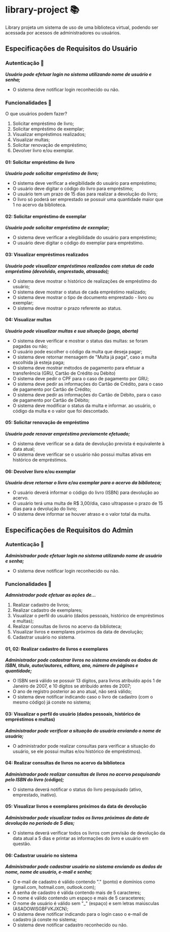 # library-project :books:
Library projeta um sistema de uso de uma biblioteca virtual, podendo ser acessada por acessos de administradores ou usuários.


## Especificações de Requisitos do Usuário

### Autenticação :closed_lock_with_key:
**_Usuário pode efetuar login no sistema utilizando nome de usuário e senha;_**
- O sistema deve notificar login reconhecido ou não.


### Funcionalidades :hammer:
O que usuários podem fazer?
1. Solicitar empréstimo de livro;
2. Solicitar empréstimo de exemplar;
3. Visualizar empréstimos realizados;
4. Visualizar multas;
5. Solicitar renovação de empréstimo;
6. Devolver livro e/ou exemplar.


#### 01: Solicitar empréstimo de livro
**_Usuário pode solicitar empréstimo de livro;_**
- O sistema deve verificar a elegibilidade do usuário para empréstimo;
- O usuário deve digitar o código do livro para empréstimo;
- O usuário tem um prazo de 15 dias para realizar a devolução do livro;
- O livro só poderá ser emprestado se possuir uma quantidade maior que 1 no acervo da biblioteca.


#### 02: Solicitar empréstimo de exemplar
**_Usuário pode solicitar empréstimo de exemplar;_**
- O sistema deve verificar a elegibilidade do usuário para empréstimo;
- O usuário deve digitar o código do exemplar para empréstimo.


#### 03: Visualizar empréstimos realizados
**_Usuário pode visualizar empréstimos realizados com status de cada empréstimo (devolvido, emprestado, atrasado);_**
- O sistema deve mostrar o histórico de realizações de empréstimo do usuário;
- O sistema deve mostrar o status de cada empréstimo realizado;
- O sistema deve mostrar o tipo de documento emprestado - livro ou exemplar;
- O sistema deve mostrar o prazo referente ao status.


#### 04: Visualizar multas
_**Usuário pode visualizar multas e sua situação (paga, aberta)**_
- O sistema deve verificar e mostrar o status das multas: se foram pagadas ou não;
- O usuário pode escolher o código da multa que deseja pagar;
- O sistema deve retornar mensagem de "Multa já paga", caso a multa escolhida já esteja paga;
- O sistema deve mostrar métodos de pagamento para efetuar a transferência (GRU, Cartão de Crédito ou Débito)
- O sistema deve pedir o CPF para o caso de pagamento por GRU;
- O sistema deve pedir as informações do Cartão de Crédito, para o caso de pagamento por Cartão de Crédito;
- O sistema deve pedir as informações do Cartão de Débito, para o caso de pagamento por Cartão de Débito;
- O sistema deve modificar o status da multa e informar. ao usuário, o código da multa e o valor que foi descontado.


#### 05: Solicitar renovação de empréstimo
**_Usuário pode renovar empréstimo previamente efetuado;_**
- O sistema deve verificar se a data de devolução prevista é equivalente à data atual;
- O sistema deve verificar se o usuário não possui multas ativas em histórico de empréstimos.


#### 06: Devolver livro e/ou exemplar
_**Usuário deve retornar o livro e/ou exemplar para o acervo da biblioteca;**_
- O usuário deverá informar o código do livro (ISBN) para devolução ao acervo.
- O usuário terá uma multa de R$ 3,00/dia, caso ultrapasse o prazo de 15 dias para a devolução do livro;
- O sistema deve informar se houver atraso e o valor total da multa.


## Especificações de Requisitos do Admin

### Autenticação :closed_lock_with_key:
**_Administrador pode efetuar login no sistema utilizando nome de usuário e senha;_**
- O sistema deve notificar login reconhecido ou não.


### Funcionalidades :hammer:
**_Admnistrador pode efetuar as ações de..._**
1. Realizar cadastro de livros;
2. Realizar cadastro de exemplares;
3. Visualizar o perfil do usuário (dados pessoais, histórico de empréstimos e multas);
4. Realizar consultas de livros no acervo da biblioteca;
5. Visualizar livros e exemplares próximos da data de devolução;
6. Cadastrar usuário no sistema.

#### 01, 02: Realizar cadastro de livros e exemplares
**_Administrador pode cadastrar livros no sistema enviando os dados de ISBN, titulo, autor/autores, editora, ano, número de páginas e quantidade;_**
- O ISBN será válido se possuir 13 dígitos, para livros atribuído após 1 de Janeiro de 2007, e 10 dígitos se atribuído antes de 2007;
- O ano de registro posterior ao ano atual, não será válido;
- O sistema deve notificar indicando caso o livro de cadastro (com o mesmo código) já conste no sistema;


#### 03: Visualizar o perfil do usuário (dados pessoais, histórico de empréstimos e multas)
**_Administrador pode verificar a situação do usuário enviando o nome de usuário;_**
- O administrador pode realizar consultas para verificar a situação do usuário, se ele possui multas e/ou histórico de empréstimos).


#### 04: Realizar consultas de livros no acervo da biblioteca
**_Administrador pode realizar consultas de livros no acervo pesquisando pelo ISBN do livro (código);_**
- O sistema deverá notificar o status do livro pesquisado (ativo, emprestado, inativo).


#### 05: Visualizar livros e exemplares próximos da data de devolução
**_Administrador pode visualizar todos os livros próximos da data de devolução no período de 5 dias;_**
- O sistema deverá verificar todos os livros com previsão de devolução da data atual a 5 dias e printar as informações do livro e usuário em questão.


#### 06: Cadastrar usuário no sistema
**_Administrador pode cadastrar usuário no sistema enviando os dados de nome, nome de usuário, e-mail e senha;_**
- O e-mail de cadastro é válido contendo "." (ponto) e domínios como (gmail.com, hotmail.com, outlook.com);
- A senha de cadastro é válida contendo mais de 5 caracteres;
- O nome é válido contendo um espaço e mais de 5 caraceteres;
- O nome de usuário é válido sem "_" (espaço) e sem letras maiúsculas (ASADOWISGBFVKJXCN);
- O sistema deve notificar indicando para o login caso o e-mail de cadastro já conste no sistema;
- O sistema deve notificar cadastro reconhecido ou não.




    








